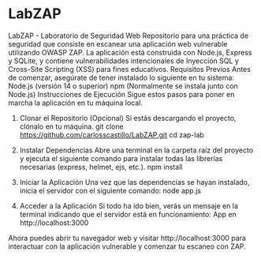 # LabZAP
LabZAP - Laboratorio de Seguridad Web
Repositorio para una práctica de seguridad que consiste en escanear una aplicación web vulnerable utilizando OWASP ZAP.
La aplicación está construida con Node.js, Express y SQLite, y contiene vulnerabilidades intencionales de Inyección SQL y Cross-Site Scripting (XSS) para fines educativos.
Requisitos Previos
Antes de comenzar, asegúrate de tener instalado lo siguiente en tu sistema:
Node.js (versión 14 o superior)
npm (Normalmente se instala junto con Node.js)
Instrucciones de Ejecución
Sigue estos pasos para poner en marcha la aplicación en tu máquina local.
1. Clonar el Repositorio (Opcional)
Si estás descargando el proyecto, clónalo en tu máquina.
git clone https://github.com/carlosscastillo/LabZAP.git
cd zap-lab


2. Instalar Dependencias
Abre una terminal en la carpeta raíz del proyecto y ejecuta el siguiente comando para instalar todas las librerías necesarias (express, helmet, ejs, etc.).
npm install


3. Iniciar la Aplicación
Una vez que las dependencias se hayan instalado, inicia el servidor con el siguiente comando:
node app.js


4. Acceder a la Aplicación
Si todo ha ido bien, verás un mensaje en la terminal indicando que el servidor está en funcionamiento:
App en http://localhost:3000


Ahora puedes abrir tu navegador web y visitar http://localhost:3000 para interactuar con la aplicación vulnerable y comenzar tu escaneo con ZAP.
